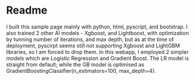 # Readme
I built this sample page mainly with python, html, pyscript, and bootstrap.
I also trained 2 other AI models - Xgboost, and Lightboost, with optimization by tunning number of iterations, and max depth, but as at the time of deployment, pyscirpt seems still not supporting Xgboost and LightGBM libraries, so I am forced to drop them. 
In this webapp, I employed 2 simpler models which are Logistic Regression and Gradient Boost.
The LR model is straight from default; while the GB model is optimised as GradientBoostingClassifier(n_estimators=100, max_depth=4).
